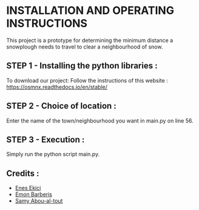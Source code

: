 # INSTALLATION AND OPERATING INSTRUCTIONS

This project is a prototype for determining the minimum distance a snowplough needs to travel to clear a neighbourhood of snow.


## STEP 1 - Installing the python libraries :
To download our project:
Follow the instructions of this website : https://osmnx.readthedocs.io/en/stable/

## STEP 2 - Choice of location :
Enter the name of the town/neighbourhood you want in main.py on line 56.


## STEP 3 - Execution :
Simply run the python script main.py.


## Credits :
 * [Enes Ekici](https://github.com/TRKirua)
 * [Emon Barberis](https://github.com/EmonBar)
 * [Samy Abou-al-tout](https://github.com/locovamos)
